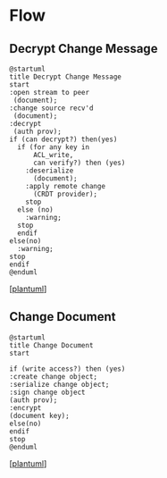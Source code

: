 # Flow

## Decrypt Change Message

```plantuml
@startuml
title Decrypt Change Message 
start
:open stream to peer
 (document);
:change source recv'd
 (document);
:decrypt
 (auth prov);
if (can decrypt?) then(yes)
  if (for any key in
      ACL_write,
      can verify?) then (yes)
    :deserialize
      (document);
    :apply remote change
      (CRDT provider);
    stop
  else (no)
    :warning;
  stop
  endif
else(no)
  :warning;
stop
endif
@enduml
```
[[plantuml](
  http://www.plantuml.com/plantuml/uml/NP6nJiGm44HxVyLqv2I-u2Wub2kXGVJ8SZONYsHjhJSvcQ_7IHo1SBFIpFFCMhuajQBpD1hrEXAkv2H7HJjOlX7UA2LRfjamSmwH64c5x0GDY4HYq7J1pHEndfxCsUqNKvZ54OJSyj3zGxgzewXsrW5Hmb9atwDnbb7TvnDq86uofPC1LhSF0iiPNvJXsM0xB-thvrsyqcCLreo5nFUvHk3804frAfOT_JTL_CzcEs9Z73E4fg24_JK7shvVFxPrVKTI-QGX6e36H6Wur9wx5VPyMv43uCxtPiKgzSjinEvVoYYVyGC0
  )]


## Change Document

```plantuml
@startuml
title Change Document 
start

if (write access?) then (yes)
:create change object;
:serialize change object;
:sign change object 
(auth prov);
:encrypt
(document key);
else(no)
endif
stop
@enduml
```

[[plantuml](
http://www.plantuml.com/plantuml/uml/RSz1hi8m30JGlK_XPNA5_iMl11S9wRGrf4aLkw1oUY8g5aWixMTBCxrQgBOjYKmiWKzpo1FuNEAs81lJsubaPFUeOk0G8rJ_FTkCp6w7UkfYHMWMZ-zokIBQ7tMAAY79yuV8bB-NJ6wjSWy6lc7txGOvrdqrSiCdpG582fUB9-H1HY9IAolrRMezNW00
  )]
